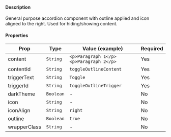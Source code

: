 #### Description

General purpose accordion component with outline applied and icon aligned to the right. Used for hiding/showing content.

#### Properties

| Prop         | Type      | Value (example)                        | Required |
| ------------ | --------- | -------------------------------------- | -------- |
| content      | `String`  | `<p>Paragraph 1</p><p>Paragraph 2</p>` | Yes      |
| contentId    | `String`  | `toggleOutlineContent`                 | Yes      |
| triggerText  | `String`  | `Toggle`                               | Yes      |
| triggerId    | `String`  | `toggleOutlineTrigger`                 | Yes      |
| darkTheme    | `Boolean` | -                                      | No       |
| icon         | `String`  | -                                      | No       |
| iconAlign    | `String`  | `right`                                | No       |
| outline      | `Boolean` | `true`                                 | No       |
| wrapperClass | `String`  | -                                      | No       |
